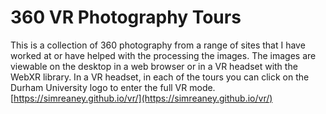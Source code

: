 # 360 VR Photography Tours
This is a collection of 360 photography from a range of sites that I have worked at or have helped with the processing the images. The images are viewable on the desktop in a web browser or in a VR headset with the WebXR library. In a VR headset, in each of the tours you can click on the Durham University logo to enter the full VR mode. 
[https://simreaney.github.io/vr/](https://simreaney.github.io/vr/)
